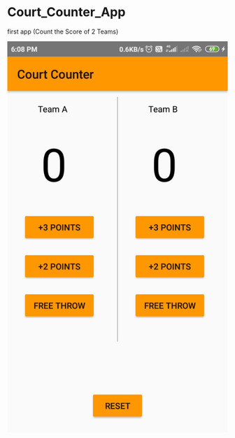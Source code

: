 # Court_Counter_App
first app (Count the Score of 2 Teams)

![alt text](https://github.com/sudhir5595/Court_Counter_App/blob/master/courtcounter.jpg)

